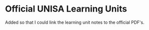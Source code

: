 # Official UNISA Learning Units

Added so that I could link the learning unit notes to the official PDF's.

